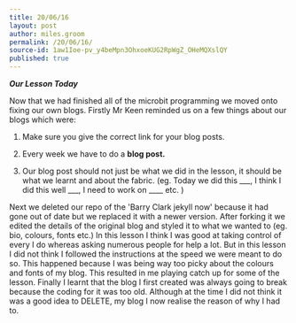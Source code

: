 ```yaml
---
title: 20/06/16
layout: post
author: miles.groom
permalink: /20/06/16/
source-id: 1aw1Ioe-pv_y4beMpn3OhxoeKUG2RpWgZ_OHeMQXslQY
published: true
---
```

**_Our Lesson Today_**

Now that we had finished all of the microbit programming we moved onto fixing our own blogs. Firstly Mr Keen reminded us on a few things about our blogs which were:

1. Make sure you give the correct link for your blog posts.

2. Every week we have to do a **blog post.**

3. Our blog post should not just be what we did in the lesson, it should be what we learnt and about the fabric. (eg. Today we did this ___, I think I did this well ___, I need to work on ____ etc. )

Next we deleted our repo of the 'Barry Clark jekyll now' because it had gone out of date but we replaced it with a newer version. After forking it we edited the details of the original blog and styled it to what we wanted to (eg. bio, colours, fonts etc.) In this lesson I think I was good at taking control of every I do whereas asking numerous people for help a lot. But in this lesson I did not think I followed the instructions at the speed we were meant to do so. This happened because I was being way too picky about the colours and fonts of my blog. This resulted in me playing catch up for some of the lesson. Finally I learnt that the blog I first created was always going to break because the coding for it was too old. Although at the time I did not think it was a good idea to DELETE, my blog I now realise the reason of why I had to.  

